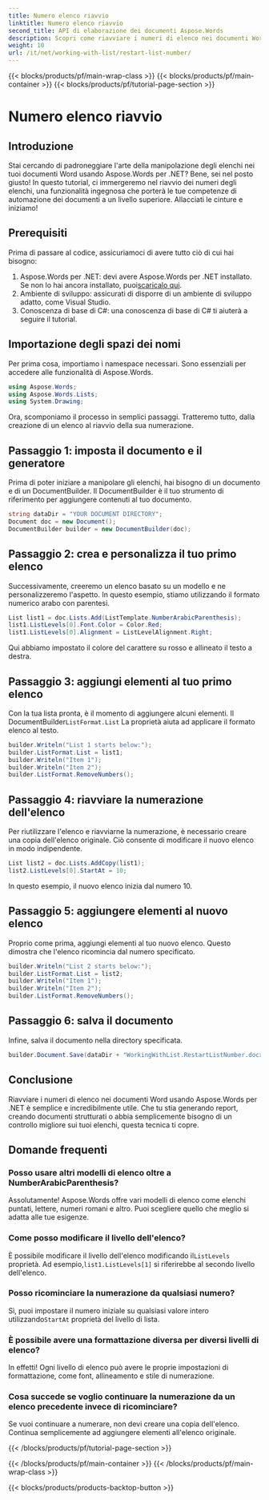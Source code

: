 ```yaml
---
title: Numero elenco riavvio
linktitle: Numero elenco riavvio
second_title: API di elaborazione dei documenti Aspose.Words
description: Scopri come riavviare i numeri di elenco nei documenti Word usando Aspose.Words per .NET. Questa guida dettagliata di 2000 parole copre tutto ciò che devi sapere, dalla configurazione alla personalizzazione avanzata.
weight: 10
url: /it/net/working-with-list/restart-list-number/
---
```


{{< blocks/products/pf/main-wrap-class >}}
{{< blocks/products/pf/main-container >}}
{{< blocks/products/pf/tutorial-page-section >}}

# Numero elenco riavvio

## Introduzione

Stai cercando di padroneggiare l'arte della manipolazione degli elenchi nei tuoi documenti Word usando Aspose.Words per .NET? Bene, sei nel posto giusto! In questo tutorial, ci immergeremo nel riavvio dei numeri degli elenchi, una funzionalità ingegnosa che porterà le tue competenze di automazione dei documenti a un livello superiore. Allacciati le cinture e iniziamo!

## Prerequisiti

Prima di passare al codice, assicuriamoci di avere tutto ciò di cui hai bisogno:

1.  Aspose.Words per .NET: devi avere Aspose.Words per .NET installato. Se non lo hai ancora installato, puoi[scaricalo qui](https://releases.aspose.com/words/net/).
2. Ambiente di sviluppo: assicurati di disporre di un ambiente di sviluppo adatto, come Visual Studio.
3. Conoscenza di base di C#: una conoscenza di base di C# ti aiuterà a seguire il tutorial.

## Importazione degli spazi dei nomi

Per prima cosa, importiamo i namespace necessari. Sono essenziali per accedere alle funzionalità di Aspose.Words.

```csharp
using Aspose.Words;
using Aspose.Words.Lists;
using System.Drawing;
```

Ora, scomponiamo il processo in semplici passaggi. Tratteremo tutto, dalla creazione di un elenco al riavvio della sua numerazione.

## Passaggio 1: imposta il documento e il generatore

Prima di poter iniziare a manipolare gli elenchi, hai bisogno di un documento e di un DocumentBuilder. Il DocumentBuilder è il tuo strumento di riferimento per aggiungere contenuti al tuo documento.

```csharp
string dataDir = "YOUR DOCUMENT DIRECTORY";
Document doc = new Document();
DocumentBuilder builder = new DocumentBuilder(doc);
```

## Passaggio 2: crea e personalizza il tuo primo elenco

Successivamente, creeremo un elenco basato su un modello e ne personalizzeremo l'aspetto. In questo esempio, stiamo utilizzando il formato numerico arabo con parentesi.

```csharp
List list1 = doc.Lists.Add(ListTemplate.NumberArabicParenthesis);
list1.ListLevels[0].Font.Color = Color.Red;
list1.ListLevels[0].Alignment = ListLevelAlignment.Right;
```

Qui abbiamo impostato il colore del carattere su rosso e allineato il testo a destra.

## Passaggio 3: aggiungi elementi al tuo primo elenco

 Con la tua lista pronta, è il momento di aggiungere alcuni elementi. Il DocumentBuilder`ListFormat.List` La proprietà aiuta ad applicare il formato elenco al testo.

```csharp
builder.Writeln("List 1 starts below:");
builder.ListFormat.List = list1;
builder.Writeln("Item 1");
builder.Writeln("Item 2");
builder.ListFormat.RemoveNumbers();
```

## Passaggio 4: riavviare la numerazione dell'elenco

Per riutilizzare l'elenco e riavviarne la numerazione, è necessario creare una copia dell'elenco originale. Ciò consente di modificare il nuovo elenco in modo indipendente.

```csharp
List list2 = doc.Lists.AddCopy(list1);
list2.ListLevels[0].StartAt = 10;
```

In questo esempio, il nuovo elenco inizia dal numero 10.

## Passaggio 5: aggiungere elementi al nuovo elenco

Proprio come prima, aggiungi elementi al tuo nuovo elenco. Questo dimostra che l'elenco ricomincia dal numero specificato.

```csharp
builder.Writeln("List 2 starts below:");
builder.ListFormat.List = list2;
builder.Writeln("Item 1");
builder.Writeln("Item 2");
builder.ListFormat.RemoveNumbers();
```

## Passaggio 6: salva il documento

Infine, salva il documento nella directory specificata.

```csharp
builder.Document.Save(dataDir + "WorkingWithList.RestartListNumber.docx");
```

## Conclusione

Riavviare i numeri di elenco nei documenti Word usando Aspose.Words per .NET è semplice e incredibilmente utile. Che tu stia generando report, creando documenti strutturati o abbia semplicemente bisogno di un controllo migliore sui tuoi elenchi, questa tecnica ti copre.

## Domande frequenti

### Posso usare altri modelli di elenco oltre a NumberArabicParenthesis?

Assolutamente! Aspose.Words offre vari modelli di elenco come elenchi puntati, lettere, numeri romani e altro. Puoi scegliere quello che meglio si adatta alle tue esigenze.

### Come posso modificare il livello dell'elenco?

 È possibile modificare il livello dell'elenco modificando il`ListLevels` proprietà. Ad esempio,`list1.ListLevels[1]` si riferirebbe al secondo livello dell'elenco.

### Posso ricominciare la numerazione da qualsiasi numero?

 Sì, puoi impostare il numero iniziale su qualsiasi valore intero utilizzando`StartAt` proprietà del livello di lista.

### È possibile avere una formattazione diversa per diversi livelli di elenco?

In effetti! Ogni livello di elenco può avere le proprie impostazioni di formattazione, come font, allineamento e stile di numerazione.

### Cosa succede se voglio continuare la numerazione da un elenco precedente invece di ricominciare?

Se vuoi continuare a numerare, non devi creare una copia dell'elenco. Continua semplicemente ad aggiungere elementi all'elenco originale.



{{< /blocks/products/pf/tutorial-page-section >}}

{{< /blocks/products/pf/main-container >}}
{{< /blocks/products/pf/main-wrap-class >}}

{{< blocks/products/products-backtop-button >}}
